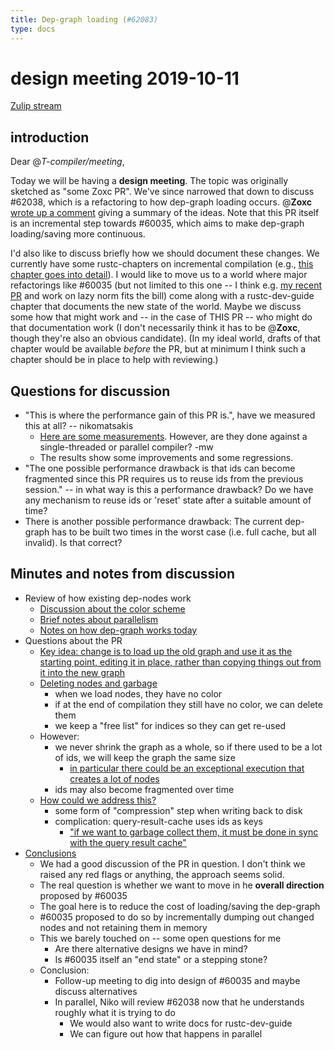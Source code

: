 ```yaml
---
title: Dep-graph loading (#62083)
type: docs
---
```


# design meeting 2019-10-11

[Zulip stream](https://rust-lang.zulipchat.com/#narrow/stream/131828-t-compiler/topic/design.20meeting.202019-10-11)

## introduction

Dear @*T-compiler/meeting*,

Today we will be having a **design meeting**. The topic was originally sketched as "some Zoxc PR". We've since narrowed that down to discuss #62038, which is a refactoring to how dep-graph loading occurs. @**Zoxc** [wrote up a comment](https://github.com/rust-lang/rust/pull/62038#issuecomment-540508308) giving a summary of the ideas. Note that this PR itself is an incremental step towards #60035, which aims to make dep-graph loading/saving more continuous.

I'd also like to discuss briefly how we should document these changes. We currently have some rustc-chapters on incremental compilation (e.g., [this chapter goes into detail](https://rustc-dev-guide.rust-lang.org/queries/incremental-compilation-in-detail.html)). I would like to move us to a world where major refactorings like #60035 (but not limited to this one -- I think e.g. [my recent PR](https://github.com/rust-lang/rust/pull/65232) and work on lazy norm fits the bill) come along with a rustc-dev-guide chapter that documents the new state of the world. Maybe we discuss some how that might work and -- in the case of THIS PR -- who might do that documentation work (I don't necessarily think it has to be @**Zoxc**, though they're also an obvious candidate). (In my ideal world, drafts of that chapter would be available *before* the PR, but at minimum I think such a chapter should be in place to help with reviewing.)

## Questions for discussion

* "This is where the performance gain of this PR is.", have we measured this at all? -- nikomatsakis
    * [Here are some measurements](https://perf.rust-lang.org/compare.html?start=4a365a29d64bec75d107214319a129ba68fc12a3&end=7830caefb62c9c8d3fb7a742c66c64c89bf3aafe&stat=wall-time). However, are they done against a single-threaded or parallel compiler? -mw
    * The results show some improvements and some regressions.
* "The one possible performance drawback is that ids can become fragmented since this PR requires us to reuse ids from the previous session." -- in what way is this a performance drawback? Do we have any mechanism to reuse ids or 'reset' state after a suitable amount of time?
* There is another possible performance drawback: The current dep-graph has to be built two times in the worst case (i.e. full cache, but all invalid). Is that correct?
 
## Minutes and notes from discussion

* Review of how existing dep-nodes work
    * [Discussion about the color scheme](https://rust-lang.zulipchat.com/#narrow/stream/131828-t-compiler/topic/design.20meeting.202019-10-11/near/177910369)
    * [Brief notes about parallelism](https://rust-lang.zulipchat.com/#narrow/stream/131828-t-compiler/topic/design.20meeting.202019-10-11/near/177910794)
    * [Notes on how dep-graph works today](https://rust-lang.zulipchat.com/#narrow/stream/131828-t-compiler/topic/design.20meeting.202019-10-11/near/177911022)
* Questions about the PR
    * [Key idea: change is to load up the old graph and use it as the starting point, editing it in place, rather than copying things out from it into the new graph](https://rust-lang.zulipchat.com/#narrow/stream/131828-t-compiler/topic/design.20meeting.202019-10-11/near/177911184)
    * [Deleting nodes and garbage](https://rust-lang.zulipchat.com/#narrow/stream/131828-t-compiler/topic/design.20meeting.202019-10-11/near/177911307)
        * when we load nodes, they have no color
        * if at the end of compilation they still have no color, we can delete them
        * we keep a "free list" for indices so they can get re-used
    * However:
        * we never shrink the graph as a whole, so if there used to be a lot of ids, we will keep the graph the same size
            * [in particular there could be an exceptional execution that creates a lot of nodes](https://rust-lang.zulipchat.com/#narrow/stream/131828-t-compiler/topic/design.20meeting.202019-10-11/near/177912057)
        * ids may also become fragmented over time
    * [How could we address this?](https://rust-lang.zulipchat.com/#narrow/stream/131828-t-compiler/topic/design.20meeting.202019-10-11/near/177912273)
        * some form of "compression" step when writing back to disk
        * complication: query-result-cache uses ids as keys
            * ["if we want to garbage collect them, it must be done in sync with the query result cache"](https://rust-lang.zulipchat.com/#narrow/stream/131828-t-compiler/topic/design.20meeting.202019-10-11/near/177912399)
* [Conclusions](https://rust-lang.zulipchat.com/#narrow/stream/131828-t-compiler/topic/design.20meeting.202019-10-11/near/177915151)
    * We had a good discussion of the PR in question. I don't think we raised any red flags or anything, the approach seems solid.
    * The real question is whether we want to move in he **overall direction** proposed by #60035
    * The goal here is to reduce the cost of loading/saving the dep-graph
    * #60035 proposed to do so by incrementally dumping out changed nodes and not retaining them in memory
    * This we barely touched on -- some open questions for me
        * Are there alternative designs we have in mind?
        * Is #60035 itself an "end state" or a stepping stone?
    * Conclusion:
        * Follow-up meeting to dig into design of #60035 and maybe discuss alternatives
        * In parallel, Niko will review #62038 now that he understands roughly what it is trying to do
            * We would also want to write docs for rustc-dev-guide
            * We can figure out how that happens in parallel
